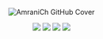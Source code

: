 <p align="center">

<img alt="AmraniCh GitHub Cover" src="https://github.com/user-attachments/assets/0cd2beca-4949-4f88-b30b-abfc7357d742">

</p>

<p align="center">

<img src="https://img.shields.io/github/followers/amranich?style=flat&logoColor=3D3325&labelColor=3D3325&color=F5EAD1">
<img src="https://img.shields.io/github/stars/amranich?label=Stars&style=flat&logoColor=3D3325&labelColor=3D3325&color=F5EAD1">
<img src="https://badges.pufler.dev/years/amranich?&logoColor=3D3325&labelColor=3D3325&color=F5EAD1">
<img src="https://badges.pufler.dev/repos/amranich?&logoColor=3D3325&labelColor=3D3325&color=F5EAD1">

</p>
